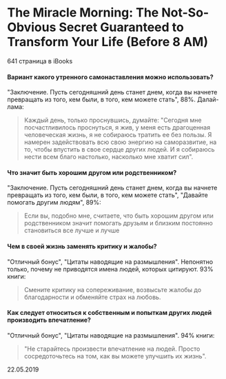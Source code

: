 # The Miracle Morning: The Not-So-Obvious Secret Guaranteed to Transform Your Life (Before 8 AM)

641 страница в iBooks

#### Вариант какого утренного самонаставления можно использовать?

"Заключение. Пусть сегодняшний день станет днем, когда вы начнете превращать из того, кем были, в того, кем можете стать", 88%. Далай-лама:

> Каждый день, только проснувшись, думайте: "Сегодня мне посчастливилось проснуться, я жив, у меня есть драгоценная человеческая жизнь, я не собираюсь тратить ее без пользы. Я намерен задействовать всю свою энергию на саморазвитие, на то, чтобы впустить в свое сердце других людей. И я собираюсь нести всем благо настолько, насколько мне хватит сил".

#### Что значит быть хорошим другом или родственником?

"Заключение. Пусть сегодняшний день станет днем, когда вы начнете превращать из того, кем были, в того, кем можете стать", "Давайте помогать другим людям", 89%:

> Если вы, подобно мне, считаете, что быть хорошим другом или родственником значит помогать друзьям и близким постоянно становиться все лучше и лучше
>

#### Чем в своей жизнь заменять критику и жалобы?

"Отличный бонус", "Цитаты наводящие на размышления". Непонятно только, почему не приводятся имена людей, которых цитируют. 93% книги:

> Смените критику на сопереживание, возвысьте жалобы до благодарности и обменяйте страх на любовь.

#### Как следует относиться к собственным и попыткам других людей производить впечатление?

"Отличный бонус", "Цитаты наводящие на размышления". 94% книги:

> "Не старайтесь произвести впечатление на людей. Просто сосредоточьтесь на том, как вы можете улучшить их жизнь".

22.05.2019
